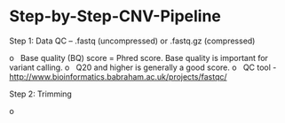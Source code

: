 # Step-by-Step-CNV-Pipeline

Step 1: Data QC – .fastq (uncompressed) or .fastq.gz (compressed)

o   Base quality (BQ) score = Phred score. Base quality is important for variant calling.
o   Q20 and higher is generally a good score.
o   QC tool - http://www.bioinformatics.babraham.ac.uk/projects/fastqc/

Step 2: Trimming 

o   
